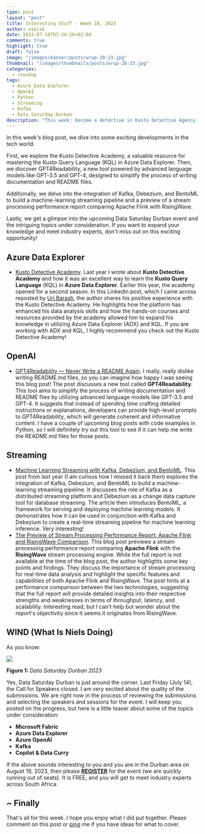 ```yaml
---
type: post
layout: "post"
title: Interesting Stuff - Week 28, 2023
author: nielsb
date: 2023-07-16T07:24:26+02:00
comments: true
highlight: true
draft: false
image: "/images/banner/posts/wrup-28-23.jpg"
thumbnail: "/images/thumbnails/posts/wrup-28-23.jpg"
categories:
  - roundup
tags:
  - Azure Data Explorer
  - OpenAI
  - Python
  - Streaming
  - Kafka
  - Data Saturday Durban
description: "This week: become a detective in Kusto Detective Agency. Never write a README again, instead use GPT4Readability. Machine learning streaming with Kafka, Debezium, and BentoML. Stream processing performance report: Apache Flink and RisingWave. Data Saturday Durban 2023."
---
```


In this week's blog post, we dive into some exciting developments in the tech world. 

First, we explore the Kusto Detective Academy, a valuable resource for mastering the Kusto Query Language (KQL) in Azure Data Explorer. Then, we discover GPT4Readability, a new tool powered by advanced language models like GPT-3.5 and GPT-4, designed to simplify the process of writing documentation and README files. 

Additionally, we delve into the integration of Kafka, Debezium, and BentoML to build a machine-learning streaming pipeline and a preview of a stream processing performance report comparing Apache Flink with RisingWave. 

Lastly, we get a glimpse into the upcoming Data Saturday Durban event and the intriguing topics under consideration. If you want to expand your knowledge and meet industry experts, don't miss out on this exciting opportunity!

<!--more-->

## Azure Data Explorer

* [Kusto Detective Academy][1]. Last year I wrote about **Kusto Detective Academy** and how it was an excellent way to learn the **Kusto Query Language** (KQL) in **Azure Data Explorer**. Earlier this year, the academy opened for a second season. In this LinkedIn post, which I came across reposted by [Uri Barash][7], the author shares his positive experience with the Kusto Detective Academy. He highlights how the platform has enhanced his data analysis skills and how the hands-on courses and resources provided by the academy allowed him to expand his knowledge in utilizing Azure Data Explorer (ADX) and KQL. If you are working with ADX and KQL, I highly recommend you check out the Kusto Detective Academy!

## OpenAI

* [GPT4Readability — Never Write a README Again][3]. I really, really dislike writing README.md files, so you can imagine how happy I was seeing this blog post! The post discusses a new tool called **GPT4Readability**. This tool aims to simplify the process of writing documentation and README files by utilizing advanced language models like GPT-3.5 and GPT-4. It suggests that instead of spending time crafting detailed instructions or explanations, developers can provide high-level prompts to GPT4Readability, which will generate coherent and informative content. I have a couple of upcoming blog posts with code examples in Python, so I will definitely try out this tool to see if it can help me write the README.md files for those posts.

## Streaming

* [Machine Learning Streaming with Kafka, Debezium, and BentoML][4]. This post from last year (I am curious how I missed it back then) explores the integration of Kafka, Debezium, and BentoML to build a machine-learning streaming pipeline. It discusses the role of Kafka as a distributed streaming platform and Debezium as a change data capture tool for database streaming. The article then introduces BentoML, a framework for serving and deploying machine learning models. It demonstrates how it can be used in conjunction with Kafka and Debezium to create a real-time streaming pipeline for machine learning inference. Very interesting!
* [The Preview of Stream Processing Performance Report: Apache Flink and RisingWave Comparison][5]. This blog post previews a stream processing performance report comparing **Apache Flink** with the **RisingWave** stream processing engine. While the full report is not available at the time of the blog post, the author highlights some key points and findings. They discuss the importance of stream processing for real-time data analysis and highlight the specific features and capabilities of both Apache Flink and RisingWave. The post hints at a performance comparison between the two technologies, suggesting that the full report will provide detailed insights into their respective strengths and weaknesses in terms of throughput, latency, and scalability. Interesting read, but I can't help but wonder about the report's objectivity since it seems it originates from RisingWave.

## WIND (What Is Niels Doing)

As you know:

![](/images/posts/dsd-2023-1.jpg)

**Figure 1:** *Data Saturday Durban 2023*

Yes, Data Saturday Durban is just around the corner. Last Friday (July 14), the Call for Speakers closed. I am very excited about the quality of the submissions. We are right now in the process of reviewing the submissions and selecting the speakers and sessions for the event. I will keep you posted on the progress, but here is a little teaser about some of the topics under consideration:

* **Microsoft Fabric**
* **Azure Data Explorer**
* **Azure OpenAI**
* **Kafka**
* **Copilot & Data Curry**

If the above sounds interesting to you and you are in the Durban area on August 19, 2023, then please [**REGISTER**][6] for the event (we are quickly running out of seats). It is FREE, and you will get to meet industry experts across South Africa.

## ~ Finally

That's all for this week. I hope you enjoy what I did put together. Please comment on this post or [ping][ma] me if you have ideas for what to cover.

[ma]: mailto:niels.it.berglund@gmail.com
[mp]: https://blog.acolyer.org
[iq]: https://www.infoq.com/
[ew]: http://sqlonice.com/
[re]: http://blog.revolutionanalytics.com
[sqsk]: https://www.sqlskills.com
[mdaveyblog]: https://mdavey.wordpress.com/
[charlblog]: https://charlla.com/

[jovpop]: https://twitter.com/JovanPop_MSFT
[bobw]: https://twitter.com/bobwardms
[revod]: https://twitter.com/revodavid
[lonny]: https://twitter.com/sqL_handLe
[ewtw]: https://twitter.com/sqlOnIce
[buckw]: https://twitter.com/BuckWoodyMSFT
[mattw]: https://twitter.com/matthewwarren
[murba]: https://twitter.com/muratdemirbas
[daveda]: https://twitter.com/davidthecoder
[adcol]: https://twitter.com/adriancolyer
[jesrod]: https://twitter.com/jrdothoughts
[tomaz]: https://twitter.com/tomaz_tsql
[dataart]: https://twitter.com/dataartisans
[luis]: https://twitter.com/luis_de_sousa
[benstop]: https://twitter.com/benstopford
[conflu]: https://twitter.com/confluentinc
[tylert]: https://twitter.com/tyler_treat
[andrewng]: https://twitter.com/AndrewYNg
[lawr]: https://twitter.com/bytezn
[jue]: https://twitter.com/b0rk
[yan]: https://twitter.com/theburningmonk
[danny]: https://twitter.com/g9yuayon
[rmoff]: https://twitter.com/rmoff
[ryansw]: https://twitter.com/ryanswanstrom
[pabloc]: https://twitter.com/pabloc_ds
[mklep]: https://twitter.com/martinkl
[mdavey]: https://twitter.com/matt_davey
[jboner]: https://twitter.com/jboner
[joeduff]: https://twitter.com/funcOfJoe
[charl]: https://twitter.com/charllamprecht
[dbricks]: https://twitter.com/databricks
[adsit]: https://twitter.com/SitnikAdam
[vicky]: https://twitter.com/vickyharp
[dscentral]: https://twitter.com/DataScienceCtrl
[natemc]: https://twitter.com/natemcmaster
[ads]: https://twitter.com/azuredatastudio
[travw]: https://twitter.com/radtravis
[emilk]: https://twitter.com/IsTheArchitect
[netflx]: https://netflixtechblog.com/
[hubert]: https://www.linkedin.com/in/hkdulay/

[1]: https://www.linkedin.com/feed/update/urn:li:activity:7085326539268993024/
[2]: https://detective.kusto.io/
[3]: https://pub.towardsai.net/gpt4readability-never-write-a-readme-again-4bb5f12e85b2
[4]: https://towardsdatascience.com/machine-learning-streaming-with-kafka-debezium-and-bentoml-c5f3996afe8f
[5]: https://www.risingwave.com/blog/the-preview-of-stream-processing-performance-report-apache-flink-and-risingwave-comparison/
[6]: https://datasaturdays.com/2023-08-19-datasaturday0043/
[7]: https://www.linkedin.com/in/uribarash/

